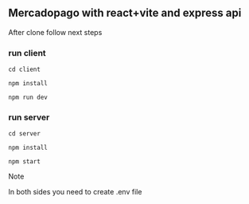 
## Mercadopago with react+vite and express api

After clone follow next steps

### run client

```
cd client
```

```
npm install
```

```
npm run dev
```

### run server

```
cd server
```

```
npm install
```

```
npm start
```



>[!NOTE]
>In both sides you need to create .env file

